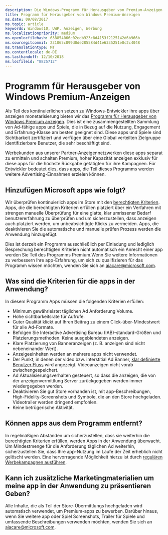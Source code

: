 ```yaml
---
description: Die Windows-Programm für Herausgeber von Premium-Anzeigen einer zusammengestellten Sammlung von Ad-fähige apps besteht, die Partner-Anzeigennetzwerken mit Premium, bestimmt sind, können hoher Kapazität anzeigen. In diesem Programm-Apps sind am besten in Bezug auf die Nutzung, Engagement und Erfahrung-Klasse.
title: Programm für Herausgeber von Windows Premium-Anzeigen
ms.date: 09/08/2017
ms.topic: article
keywords: Windows10, UWP, Anzeigen, Werbung
ms.localizationpriority: medium
ms.openlocfilehash: 638854066c02edb923c8d4153f2125142d6b966b
ms.sourcegitcommit: 231065c899d0de285584d41e6335251e0c2c4048
ms.translationtype: MT
ms.contentlocale: de-DE
ms.lasthandoff: 12/10/2018
ms.locfileid: "8825712"
---
```

# <a name="windows-premium-ads-publishers-program"></a>Programm für Herausgeber von Windows Premium-Anzeigen

Als Teil des kontinuierlichen setzen zu Windows-Entwickler ihre apps über anzeigen monetarisierung bieten wir das [Programm für Herausgeber von Windows Premium anzeigen](http://www.windowspremiumapps.com). Dies ist eine zusammengestellten Sammlung von Ad-fähige apps und Spiele, die in Bezug auf die Nutzung, Engagement und Erfahrung-Klasse am besten geeignet sind. Diese apps und Spiele sind Sichtbarkeit zertifiziert und verfügen über eine Global verteilten Zielgruppe identifizierbare Benutzer, die sehr beschäftigt sind.

Werbekunden aus unserer Partner-Anzeigennetzwerken diese apps separat zu ermitteln und schalten Premium, hoher Kapazität anzeigen exklusiv für diese apps für die höchste Rückgabe getätigten für ihre Kampagnen. Für Entwickler bedeutet dies, dass apps, die Teil dieses Programms werden weitere Advertising-Einnahmen erzielen können.

## <a name="how-does-microsoft-add-apps-to-this-program"></a>Hinzufügen Microsoft apps wie folgt? 

Wir überprüfen kontinuierlich apps im Store mit den [berechtigten Kriterien](#what-are-the-criteria-for-apps-in-the-program). Apps, die die berechtigten Kriterien erfüllen platziert über ein Verfahren mit strengen manuelle Überprüfung für eine glatte, klar umrissener Bedarf benutzererfahrung zu überprüfen und um sicherzustellen, dass anzeigen auch platziert werden, um unbeabsichtigte Klicks zu vermeiden. Apps, die deaktivieren Sie die automatische und manuelle prüfen Prozess werden die Anwendung hinzugefügt.

Dies ist derzeit ein Programm ausschließlich per Einladung und lediglich Besprechung berechtigten Kriterien nicht automatisch ein Anrecht einer app werden Sie Teil des Programms Premium.Wenn Sie weitere Informationen zu verbessern Ihre app-Erfahrung, um sich zu qualifizieren für das Programm wissen möchten, wenden Sie sich an aiacare@microsoft.com.

## <a name="what-are-the-criteria-for-apps-in-the-program"></a>Was sind die Kriterien für die apps in der Anwendung?

In diesem Programm Apps müssen die folgenden Kriterien erfüllen:

* Minimum gewährleistet täglichen Ad Anforderung Volume. 
* Hohe sichtbarkeitsrate für Aufrufe. 
* Guter Qualität klickt auf Ihren Beitrag zu einem Click-über-Mindestwert für alle Ad-Formate. 
* Befolgen Sie Interactive Advertising Bureau (IAB)-standard-Größen und Platzierungsmethoden. Keine ausgeblendeten anzeigen.
* Klare Platzierung von Banneranzeigen (z. B. anzeigen sind nicht nebeneinander Wert).
* Anzeigeeinheiten werden an mehrere apps nicht verwendet.
* Der Punkt, in denen der video bzw. interstitial Ad Banner, [klar definierte Benutzer Fluss](https://blogs.windows.com/buildingapps/2017/08/31/best-practices-using-video-ads-windows-apps/) wird angezeigt. Videoanzeigen nicht vorab zwischengespeichert. 
* Ad Aktualisierungsverhalten gesteuert, so dass die anzeigen, die von der anzeigenvermittlung Server zurückgegeben werden immer wiedergegeben werden.
* Deaktivieren Sie gut Store vorhanden ist, mit app-Beschreibungen, High-Fidelity-Screenshots und Symbole, die an den Store hochgeladen. Videotrailer werden dringend empfohlen.
* Keine betrügerische Aktivität.

## <a name="can-apps-get-removed-from-the-program"></a>Können apps aus dem Programm entfernt?

In regelmäßigen Abständen um sicherzustellen, dass sie weiterhin die berechtigten Kriterien erfüllen, werden Apps in der Anwendung überwacht. Um Mindestmenge für die Anforderung täglichen Ad weiterhin, sicherzustellen Sie, dass Ihre app-Nutzung im Laufe der Zeit erheblich nicht gelöscht werden. Eine hervorragende Möglichkeit hierzu ist durch [regulären Werbekampagnen ausführen](https://developer.microsoft.com/en-us/store/promote-your-apps).

## <a name="can-i-provide-additional-marketing-material-to-showcase-my-app-in-the-program"></a>Kann ich zusätzliche Marketingmaterialien um meine app in der Anwendung zu präsentieren Geben? 

Alle Inhalte, die als Teil der Store-Übermittlungs hochgeladen wird automatisch verwendet, um Premium-apps zu bewerben. Darüber hinaus, wenn Sie weitere app oder Spiel Screenshots, Trailer für Spiele und umfassende Beschreibungen verwenden möchten, wenden Sie sich an aiacare@microsoft.com.

